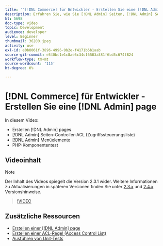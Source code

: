 ```yaml
---
title: '"[!DNL Commerce] für Entwickler - Erstellen Sie eine [!DNL Admin] page"'
description: Erfahren Sie, wie Sie [!DNL Admin] Seiten, [!DNL Admin] Seiten-Controller-ACL (Zugriffssteuerungsliste) und führen Komponententests durch.
kt: 5698
doc-type: video
topic: Development
audience: developer
level: Beginner
thumbnail: 36200.jpeg
activity: use
exl-id: e0b8061f-3896-4996-9b2e-f4171b6b1aab
source-git-commit: e540bc1e1c8ae5c34c16503a381f6bd5c674f824
workflow-type: tm+mt
source-wordcount: '115'
ht-degree: 0%

---
```


# [!DNL Commerce] für Entwickler - Erstellen Sie eine [!DNL Admin] page

In diesem Video:

- Erstellen [!DNL Admin] pages
- [!DNL Admin] Seiten-Controller-ACL (Zugriffssteuerungsliste)
- [!DNL Admin] Menüelemente
- PHP-Komponententest

## Videoinhalt

>[!NOTE]
>
>Der Inhalt des Videos spiegelt die Version 2.3.1 wider. Weitere Informationen zu Aktualisierungen in späteren Versionen finden Sie unter [ 2.3.x](https://devdocs.magento.com/guides/v2.3/release-notes/bk-release-notes.html) und [2.4.x](https://devdocs.magento.com/guides/v2.4/release-notes/bk-release-notes.html) Versionshinweise.

>[!VIDEO](https://video.tv.adobe.com/v/36200?quality=12&learn=on)

## Zusätzliche Ressourcen

- [Erstellen einer [!DNL Admin] page](https://devdocs.magento.com/guides/v2.4/ext-best-practices/extension-coding/example-module-adminpage.html)
- [Erstellen einer ACL-Regel (Access Control List)](https://devdocs.magento.com/guides/v2.4/ext-best-practices/tutorials/create-access-control-list-rule.html)
- [Ausführen von Unit-Tests](https://devdocs.magento.com/guides/v2.4/test/unit/unit_test_execution.html)
